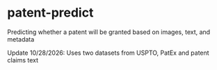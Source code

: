 # patent-predict
Predicting whether a patent will be granted based on images, text, and metadata

Update 10/28/2026:
Uses two datasets from USPTO, PatEx and patent claims text

